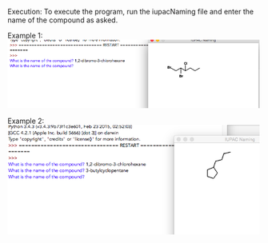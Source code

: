 Execution:
To execute the program, run the iupacNaming file and enter the name of the compound as asked.


Example 1:
![Alt text](https://raw.githubusercontent.com/AlgoPHS/SymbolTables/master/IUPAC-naming/example1.png)

Example 2:
![Alt text](https://raw.githubusercontent.com/AlgoPHS/SymbolTables/master/IUPAC-naming/example2.png)
